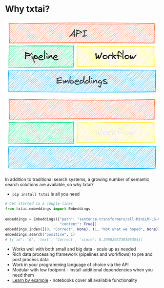 # Why txtai?

![why](images/why.png#only-light)
![why](images/why-dark.png#only-dark)

In addition to traditional search systems, a growing number of semantic search solutions are available, so why txtai?

- `pip install txtai` is all you need
```python
# Get started in a couple lines
from txtai.embeddings import Embeddings

embeddings = Embeddings({"path": "sentence-transformers/all-MiniLM-L6-v2",
                         "content": True})
embeddings.index([(0, "Correct", None), (1, "Not what we hoped", None)])
embeddings.search("positive", 1)
# [{'id': '0', 'text': 'Correct', 'score': 0.2986203730106354}]
```
- Works well with both small and big data - scale up as needed
- Rich data processing framework (pipelines and workflows) to pre and post process data
- Work in your programming language of choice via the API
- Modular with low footprint - install additional dependencies when you need them
- [Learn by example](../examples) - notebooks cover all available functionality
